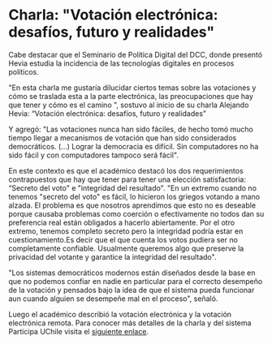# Charla: "Votación electrónica: desafíos, futuro y realidades"

Cabe destacar que el Seminario de Política Digital del DCC, donde presentó Hevia estudia la incidencia de las tecnologías digitales en procesos políticos.

"En esta charla me gustaría dilucidar ciertos temas sobre las votaciones y cómo se traslada esta a la parte electrónica, las preocupaciones que hay que tener y cómo es el camino ", sostuvo al inicio de su charla Alejando Hevia: “Votación electrónica: desafíos, futuro y realidades”

Y agregó: "Las votaciones nunca han sido fáciles, de hecho tomó mucho tiempo llegar a mecanismos de votación que han sido considerados democráticos. (...) Lograr la democracia es difícil. Sin computadores no ha sido fácil y con computadores tampoco será fácil".

En este contexto es que el académico destacó los dos requerimientos contrapuestos que hay que tener para tener una elección satisfactoria: “Secreto del voto" e "integridad del resultado". "En un extremo cuando no tenemos "secreto del voto" es fácil, lo hicieron los griegos votando a mano alzada. El problema es que nosotros aprendimos que esto no es deseable porque causaba problemas como coerción o efectivamente no todos dan su preferencia real están obligados a hacerlo abiertamente. Por el otro extremo, tenemos completo secreto pero la integridad podría estar en cuestionamiento.Es decir que el que cuenta los votos pudiera ser no completamente confiable. Usualmente queremos algo que preserve la privacidad del votante y garantice la integridad del resultado".

"Los sistemas democráticos modernos están diseñados desde la base en que no podemos confiar en nadie en particular para el correcto desempeño de la votación y pensados bajo la idea de que el sistema pueda funcionar aun cuando alguien se desempeñe mal en el proceso", señaló.

Luego el académico describió la votación electrónica y la votación electrónica remota. Para conocer más detalles de la charla y del sistema Participa UChile visita el [siguiente enlace](https://www.youtube.com/watch?v=fqxzD1Ipcf8).
